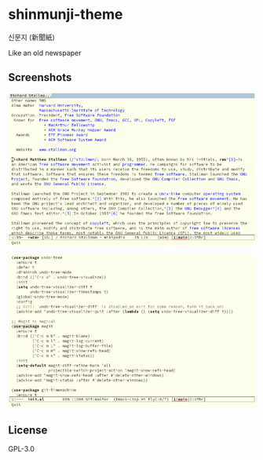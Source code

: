 shinmunji-theme
===============

신문지 (新聞紙)

Like an old newspaper

Screenshots
-----------

![w3m.png](./img/w3m.png)

![el.png](./img/el.png)

License
-------

GPL-3.0

